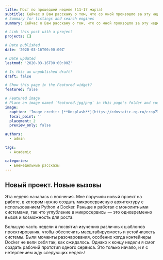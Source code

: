 ```yaml
---
title: Пост по прошедшей неделе (11-17 марта)
subtitle: Сейчас я Вам расскажу о том, что со мной произошло за эту неделю...
# Summary for listings and search engines
summary: Сейчас я Вам расскажу о том, что со мной произошло за эту неделю...

# Link this post with a project
projects: []

# Date published
date: '2020-03-16T00:00:00Z'

# Date updated
lastmod: '2020-03-16T00:00:00Z'

# Is this an unpublished draft?
draft: false

# Show this page in the Featured widget?
featured: false

# Featured image
# Place an image named `featured.jpg/png` in this page's folder and customize its options here.
image:
  caption: 'Image credit: [**Unsplash**](https://cdnstatic.rg.ru/crop735x414/uploads/images/135/37/51/ponchik-1000.jpg)'
  focal_point: ''
  placement: 2
  preview_only: false

authors:
  - admin

tags:
  - Academic

categories:
  - Еженедельные рассказы
---
```

## Новый проект. Новые вызовы

Эта неделя началась с волнения. Мне поручили новый проект на работе, в котором нужно создать микросервисную архитектуру с использованием Python и Docker. Раньше я работал с монолитными системами, так что углубление в микросервисы — это одновременно вызов и возможность для роста.

Большую часть недели я посвятил изучению различных шаблонов проектирования, чтобы обеспечить масштабируемость и устойчивость системы. Были моменты разочарования, особенно когда контейнеры Docker не вели себя так, как ожидалось. Однако к концу недели я смог создать рабочий прототип одного сервиса. Это только начало, и я с нетерпением жду следующих недель!
